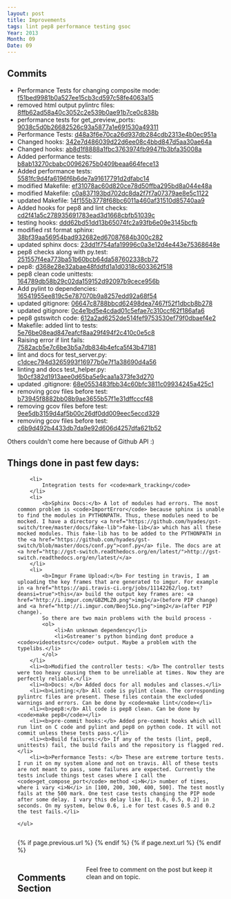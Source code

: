 ```yaml
---
layout: post
title: Improvements
tags: lint pep8 performance testing gsoc
Year: 2013
Month: 09
Date: 09
---
```


<h2>Commits</h2>
<p>
	<ul>
<li>Performance Tests for changing composite mode: <a href="https://github.com/hyades/gst-switch/commit/f51bed9981b0a527ee15cb3cd597c58fe4063a15">f51bed9981b0a527ee15cb3cd597c58fe4063a15</a></li>
<li>removed html output pylintrc files: <a href="https://github.com/hyades/gst-switch/commit/8ffb62ad58a40c3052c2e539b0ae91b7ce0c838b">8ffb62ad58a40c3052c2e539b0ae91b7ce0c838b</a></li>
<li>performance tests for get_preview_ports: <a href="https://github.com/hyades/gst-switch/commit/9038c5d0b26682526c93a5877a1e691530a49311">9038c5d0b26682526c93a5877a1e691530a49311</a></li>
<li>Performance Tests: <a href="https://github.com/hyades/gst-switch/commit/d48a3f6e70ca26d937db284cdb2313e4b0ec951a">d48a3f6e70ca26d937db284cdb2313e4b0ec951a</a></li>
<li>Changed hooks: <a href="https://github.com/hyades/gst-switch/commit/342e7d486039d22d6ee08c4bbd847d5aa30ae64a">342e7d486039d22d6ee08c4bbd847d5aa30ae64a</a></li>
<li>Changed hooks: <a href="https://github.com/hyades/gst-switch/commit/ab8d1f8888a1fbc3763974fb9947fb3bfa35008a">ab8d1f8888a1fbc3763974fb9947fb3bfa35008a</a></li>
<li>Added performance tests: <a href="https://github.com/hyades/gst-switch/commit/b8ab13270cbabc00962675b0409beaa664fece13">b8ab13270cbabc00962675b0409beaa664fece13</a></li>
<li>Added performance tests: <a href="https://github.com/hyades/gst-switch/commit/5581fc9d4fa6196f6b6de7a91617791d2dfabc14">5581fc9d4fa6196f6b6de7a91617791d2dfabc14</a></li>
<li>modified Makefile: <a href="https://github.com/hyades/gst-switch/commit/ef31078ac60d820ce78d50ffba295bd8a044e48a">ef31078ac60d820ce78d50ffba295bd8a044e48a</a></li>
<li>modified Makefile: <a href="https://github.com/hyades/gst-switch/commit/c0a837193bd702dc8da2f7f7a07379ae8e5c1122">c0a837193bd702dc8da2f7f7a07379ae8e5c1122</a></li>
<li>updated Makefile: <a href="https://github.com/hyades/gst-switch/commit/14f155b3778f68bc6011a460af31510d85740aa9">14f155b3778f68bc6011a460af31510d85740aa9</a></li>
<li>Added hooks for pep8 and lint checks: <a href="https://github.com/hyades/gst-switch/commit/cd2f41a5c278935691783ead3d1668cbfb51039c">cd2f41a5c278935691783ead3d1668cbfb51039c</a></li>
<li>testing hooks: <a href="https://github.com/hyades/gst-switch/commit/ddd62bd51dd13b65074fc2a93fb6e09e3145bcfb">ddd62bd51dd13b65074fc2a93fb6e09e3145bcfb</a></li>
<li>modified rst format sphinx: <a href="https://github.com/hyades/gst-switch/commit/38bf39aa56954bad932682ed67087684b300c282">38bf39aa56954bad932682ed67087684b300c282</a></li>
<li>updated sphinx docs: <a href="https://github.com/hyades/gst-switch/commit/23dd1f754afa19996c0a3e12d4e443e75368648e">23dd1f754afa19996c0a3e12d4e443e75368648e</a></li>
<li>pep8 checks along with py.test: <a href="https://github.com/hyades/gst-switch/commit/251557f4ea773ba51b60bcb64da587602338cb72">251557f4ea773ba51b60bcb64da587602338cb72</a></li>
<li>pep8: <a href="https://github.com/hyades/gst-switch/commit/d368e28e32abae48fddfd1a1d0318c603362f518">d368e28e32abae48fddfd1a1d0318c603362f518</a></li>
<li>pep8 clean code unittests: <a href="https://github.com/hyades/gst-switch/commit/164789db58b29c02da159152d92097b9cece956b">164789db58b29c02da159152d92097b9cece956b</a></li>
<li>Add pylint to dependencies: <a href="https://github.com/hyades/gst-switch/commit/16541955ee819c5e787070b9a8257edd92a68f54">16541955ee819c5e787070b9a8257edd92a68f54</a></li>
<li>updated gitignore: <a href="https://github.com/hyades/gst-switch/commit/06647c8788bbcd62498dea7467f52f1dbcb8b278">06647c8788bbcd62498dea7467f52f1dbcb8b278</a></li>
<li>updated gitignore: <a href="https://github.com/hyades/gst-switch/commit/0c4e1bd5e4cdad01c5efae7c310ccf62f186afa6">0c4e1bd5e4cdad01c5efae7c310ccf62f186afa6</a></li>
<li>pep8 gstswitch code: <a href="https://github.com/hyades/gst-switch/commit/612a2ad6252de514fef9753530ef79f0dbaef4e2">612a2ad6252de514fef9753530ef79f0dbaef4e2</a></li>
<li>Makefile: added lint to tests: <a href="https://github.com/hyades/gst-switch/commit/5e76be08ead847eafcf8aa29f494f2c410c0e5c8">5e76be08ead847eafcf8aa29f494f2c410c0e5c8</a></li>
<li>Raising error if lint fails: <a href="https://github.com/hyades/gst-switch/commit/7582acb5e7c6be3b5a7db834b4efca5f43b47181">7582acb5e7c6be3b5a7db834b4efca5f43b47181</a></li>
<li>lint and docs for test_server.py: <a href="https://github.com/hyades/gst-switch/commit/c1dcec794d3265993f16977b0e7f1a38690d4a56">c1dcec794d3265993f16977b0e7f1a38690d4a56</a></li>
<li>linting and docs test_helper.py: <a href="https://github.com/hyades/gst-switch/commit/1b0cf382d1913aee0d65ba5e9caa1a373fe3d270">1b0cf382d1913aee0d65ba5e9caa1a373fe3d270</a></li>
<li>updated .gitignore: <a href="https://github.com/hyades/gst-switch/commit/68e0553483fbb34c60bfc3811c09934245a425c1">68e0553483fbb34c60bfc3811c09934245a425c1</a></li>
<li>removing gcov files before test: <a href="https://github.com/hyades/gst-switch/commit/b73945f8882bb08b9ae3655b57f1e31dffcccf48">b73945f8882bb08b9ae3655b57f1e31dffcccf48</a></li>
<li>removing gcov files before test: <a href="https://github.com/hyades/gst-switch/commit/9ee5db3159d4af5b00c26df0dd009eec5eccd329">9ee5db3159d4af5b00c26df0dd009eec5eccd329</a></li>
<li>removing gcov files before test: <a href="https://github.com/hyades/gst-switch/commit/c6b9d492b4433db7da9e92d606d4257dfa621b52">c6b9d492b4433db7da9e92d606d4257dfa621b52</a></li>
</ul>
Others couldn't come here because of Github API :)
</p>


<h2>
	Things done in past few days:
</h2>


<p>
	<ul>

		<li>
			Integration tests for <code>mark_tracking</code>
		</li>
		<li>
			<b>Sphinx Docs:</b> A lot of modules had errors. The most common problem is <code>ImportError</code> because sphinx is unable to find the modules in PYTHONPATH. Thus, these modules need to be mocked. I have a directory <a href="https://github.com/hyades/gst-switch/tree/master/docs/fake-lib">fake-lib</a> which has all these mocked modules. This fake-lib has to be added to the PYTHONPATH in the <a href="https://github.com/hyades/gst-switch/blob/master/docs/conf.py">conf.py</a> file. The docs are at <a href="http://gst-switch.readthedocs.org/en/latest/">http://gst-switch.readthedocs.org/en/latest/</a>
		</li>
		<li>
			<b>Imgur Frame Upload:</b> For testing in travis, I am uploading the key frames that are generated to imgur. For example in <a href="https://api.travis-ci.org/jobs/11142262/log.txt?deansi=true">this</a> build the output key frames are: <a href="http://i.imgur.com/GBZMLZ0.png">img1</a>(before PIP change) and <a href="http://i.imgur.com/Beoj5Lo.png">img2</a>(after PIP change). 
			So there are two main problems with the build process - 
			<ol>
				<li>An unknown dependency</li>
				<li>Gstreamer's python binding dont produce a <code>videotestsrc</code> output. Maybe a problem with the typelibs.</li>
			</ol>
		</li>
		<li><b>Modified the controller tests: </b> The controller tests were too heavy causing them to be unreliable at times. Now they are perfectly reliable.</li>
		<li><b>Docs: </b> Added docs for all modules and classes.</li>
		<li><b>Linting:</b> All code is pylint clean. The corrosponding pylintrc files are present. These files contain the excluded warnings and errors. Can be done by <code>make lint</code></li>
		<li><b>pep8:</b> All code is pep8 clean. Can be done by <code>make pep8</code></li>
		<li><b>pre-commit hooks:</b> Added pre-commit hooks which will run lint on C code and pylint and pep8 on python code. It will not commit unless these tests pass.</li>
		<li><b>Build failures:</b> If any of the tests (lint, pep8, unittests) fail, the build fails and the repository is flagged red.</li>
		<li><b>Performance Tests: </b> These are extreme torture tests. I run it on my system alone and not on travis. All of these tests are not meant to pass, some failures are expected. Currently the tests include things test cases where I call the <code>get_compose_port</code> method <i>N</i> number of times, where i vary <i>N</i> in [100, 200, 300, 400, 500]. The test mostly fails at the 500 mark. One test case tests changing the PIP mode after some delay. I vary this delay like [1, 0.6, 0.5, 0.2] in seconds. On my system, below 0.6, i.e for test cases 0.5 and 0.2 the test fails.</li>

	</ul>
</p>




<div class="row">	
	<div class="span9 column">
			<p class="pull-right">{% if page.previous.url %} <a href="{{page.previous.url}}" title="Previous Post: {{page.previous.title}}"><i class="icon-chevron-left"></i></a> 	{% endif %}   {% if page.next.url %} 	<a href="{{page.next.url}}" title="Next Post: {{page.next.title}}"><i class="icon-chevron-right"></i></a> 	{% endif %} </p>  
	</div>

</div>

<div class="row">	
    <div class="span9 columns">    
		<h2>Comments Section</h2>
	    <p>Feel free to comment on the post but keep it clean and on topic.</p>	
		<div id="disqus_thread"></div>
		<script type="text/javascript">
			/* * * CONFIGURATION VARIABLES: EDIT BEFORE PASTING INTO YOUR WEBPAGE * * */
			var disqus_shortname = 'aayushahuja'; // required: replace example with your forum shortname
			
			
			/* * * DON'T EDIT BELOW THIS LINE * * */
			(function() {
				var dsq = document.createElement('script'); dsq.type = 'text/javascript'; dsq.async = true;
				dsq.src = 'http://' + disqus_shortname + '.disqus.com/embed.js';
				(document.getElementsByTagName('head')[0] || document.getElementsByTagName('body')[0]).appendChild(dsq);
			})();
		</script>
		<noscript>Please enable JavaScript to view the <a href="http://disqus.com/?ref_noscript">comments powered by Disqus.</a></noscript>
		<a href="http://disqus.com" class="dsq-brlink">blog comments powered by <span class="logo-disqus">Disqus</span></a>
	</div>
</div>

<!-- Twitter -->
<script>!function(d,s,id){var js,fjs=d.getElementsByTagName(s)[0];if(!d.getElementById(id)){js=d.createElement(s);js.id=id;js.src="//platform.twitter.com/widgets.js";fjs.parentNode.insertBefore(js,fjs);}}(document,"script","twitter-wjs");</script>

<!-- Google + -->
<script type="text/javascript">
  (function() {
    var po = document.createElement('script'); po.type = 'text/javascript'; po.async = true;
    po.src = 'https://apis.google.com/js/plusone.js';
    var s = document.getElementsByTagName('script')[0]; s.parentNode.insertBefore(po, s);
  })();
</script>
<!-- Written by hyades -->


